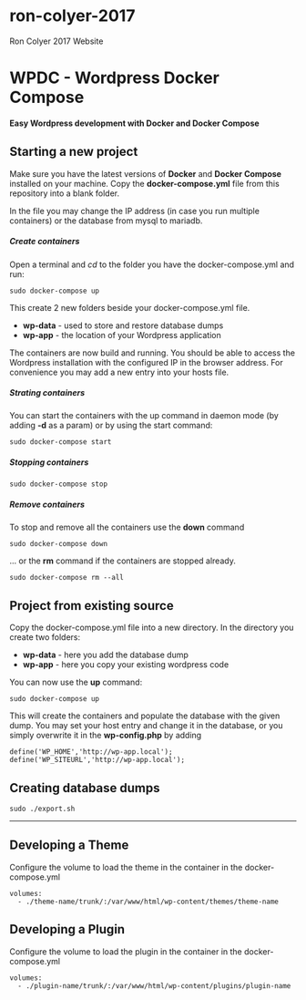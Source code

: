# ron-colyer-2017
Ron Colyer 2017 Website

# WPDC - Wordpress Docker Compose

#### Easy Wordpress development with Docker and Docker Compose

## Starting a new project

Make sure you have the latest versions of **Docker** and **Docker Compose** installed on your machine.
Copy the **docker-compose.yml** file from this repository into a blank folder.

In the file you may change the IP address (in case you run multiple containers) or the database from mysql to mariadb.

##### Create containers

Open a terminal and *cd* to the folder you have the docker-compose.yml and run:
```
sudo docker-compose up
```

This create 2 new folders beside your docker-compose.yml file.
* **wp-data** - used to store and restore database dumps
* **wp-app** - the location of your Wordpress application

The containers are now build and running. You should be able to access the Wordpress installation with the configured IP in the browser address. For convenience you may add a new entry into your hosts file.

##### Strating containers

You can start the containers with the up command in daemon mode (by adding **-d** as a param) or by using the start command:
```
sudo docker-compose start
```

##### Stopping containers
```
sudo docker-compose stop
```

##### Remove containers

To stop and remove all the containers use the **down** command
```
sudo docker-compose down
```
... or the **rm** command if the containers are stopped already.
```
sudo docker-compose rm --all
```

## Project from existing source

Copy the docker-compose.yml file into a new directory. In the directory you create two folders:
* **wp-data** - here you add the database dump
* **wp-app** - here you copy your existing wordpress code

You can now use the **up** command:
```
sudo docker-compose up
```

This will create the containers and populate the database with the given dump. You may set your host entry and change it in the database, or you simply overwrite it in the **wp-config.php** by adding
```
define('WP_HOME','http://wp-app.local');
define('WP_SITEURL','http://wp-app.local');
```

## Creating database dumps
```
sudo ./export.sh
```
---

## Developing a Theme

Configure the volume to load the theme in the container in the docker-compose.yml

```
volumes:
  - ./theme-name/trunk/:/var/www/html/wp-content/themes/theme-name
```

## Developing a Plugin

Configure the volume to load the plugin in the container in the docker-compose.yml

```
volumes:
  - ./plugin-name/trunk/:/var/www/html/wp-content/plugins/plugin-name
```
